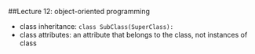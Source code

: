 ##Lecture 12: object-oriented programming

* class inheritance: `class SubClass(SuperClass):`
* class attributes: an attribute that belongs to the class, not instances of class